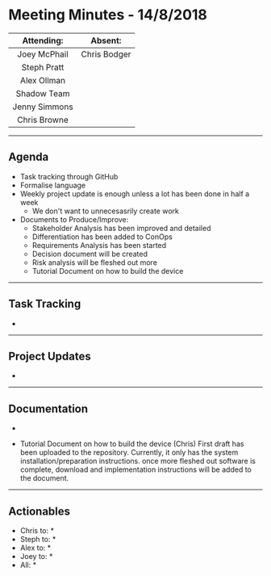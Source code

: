 # Meeting Minutes - 14/8/2018

| Attending: | Absent: |
| :---: | :---: |
| Joey McPhail | Chris Bodger |
| Steph Pratt | |
| Alex Ollman | |
| Shadow Team | |
| Jenny Simmons | |
| Chris Browne | |
---

## Agenda
* Task tracking through GitHub
* Formalise language
* Weekly project update is enough unless a lot has been done in half a week
  * We don't want to unnecesasrily create work
* Documents to Produce/Improve:
  * Stakeholder Analysis has been improved and detailed
  * Differentiation has been added to ConOps
  * Requirements Analysis has been started
  * Decision document will be created
  * Risk analysis will be fleshed out more
  * Tutorial Document on how to build the device

---

## Task Tracking
*

---

## Project Updates
*

---

## Documentation
*



* Tutorial Document on how to build the device
(Chris) First draft has been uploaded to the repository. Currently, it only has the system installation/preparation instructions. once more fleshed out software is complete, download and implementation instructions will be added to the document.

---

## Actionables
* Chris to:
  *
* Steph to:
  *
* Alex to:
  *
* Joey to:
  *
* All:
  *
